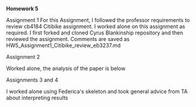 **Homework 5**

Assignment 1
For this Assignment, I followed the professor requirements to review cb4184 Citibike assignment. 
I worked alone on this assignment as required. 
I first forked and cloned Cyrus Blankinship repository and then reviewed the assignment. 
Comments are saved as HW5_Assignment1_Citibike_review_eb3237.md

Assignment 2

Worked alone, the analysis of the paper is below

Assignments 3 and 4

I worked alone using Federica's skeleton and took general advice from TA about interpreting results
